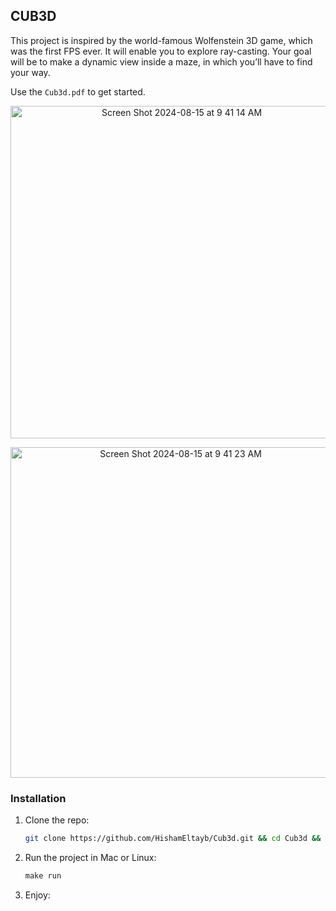 


<!-- ABOUT THE PROJECT -->
## CUB3D

 This project is inspired by the world-famous Wolfenstein 3D game, which
was the first FPS ever. It will enable you to explore ray-casting. Your goal will be to
make a dynamic view inside a maze, in which you’ll have to find your way.

Use the `Cub3d.pdf` to get started.




<p align="center">
  <img width="532" alt="Screen Shot 2024-08-15 at 9 41 14 AM" src="https://github.com/user-attachments/assets/46f55dce-b794-4e4c-829c-39dd83df1560">
</p>




<p align="center">
   <img width="529" alt="Screen Shot 2024-08-15 at 9 41 23 AM" src="https://github.com/user-attachments/assets/0b4e37df-736d-4415-83e5-1b6188d1ea5e">
</p>



### Installation


1. Clone the repo:
   ```sh
   git clone https://github.com/HishamEltayb/Cub3d.git && cd Cub3d && make -j
   ```
2. Run the project in Mac or Linux:
   ```js
   make run
   ```
3. Enjoy:

<p align="center">

</p>
